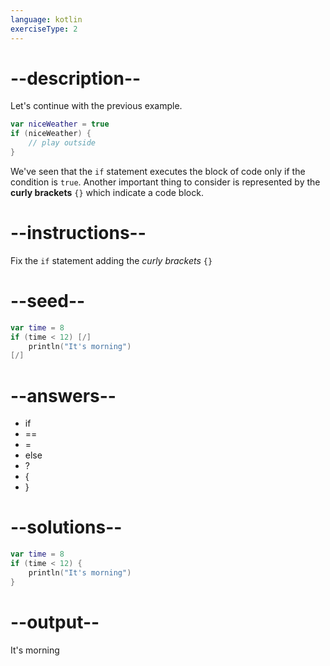 ```yaml
---
language: kotlin
exerciseType: 2
---
```


# --description--

Let's continue with the previous example.
```kotlin
var niceWeather = true
if (niceWeather) {
    // play outside
}
```
We've seen that the `if` statement executes the block of code only if the condition is `true`.
Another important thing to consider is represented by the **curly brackets** `{}` which indicate a code block.

# --instructions--

Fix the `if` statement adding the *curly brackets* `{}`

# --seed--

```kotlin
var time = 8
if (time < 12) [/]
    println("It's morning")
[/]
```

# --answers--

- if
- ==
- =
- else
- ?
- {
- }

# --solutions--

```kotlin
var time = 8
if (time < 12) {
    println("It's morning")
}
```

# --output--

It's morning
